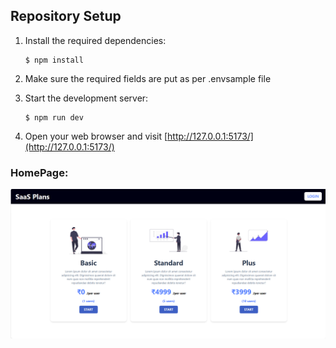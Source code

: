 ## Repository Setup

1. Install the required dependencies:

   ```
   $ npm install
   ```

2. Make sure the required fields are put as per .envsample file

3. Start the development server:

   ```
   $ npm run dev
   ```

4. Open your web browser and visit [http://127.0.0.1:5173/](http://127.0.0.1:5173/)

### HomePage:
![alt text](./HomePage.png)
